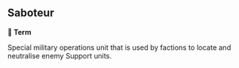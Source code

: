 ## Saboteur

**📑 Term**

Special military operations unit that is used by factions to locate and neutralise enemy Support units.


